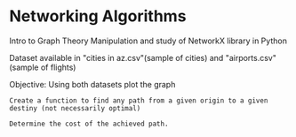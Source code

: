 # Networking Algorithms
Intro to Graph Theory
  Manipulation and study of NetworkX library in Python
 
Dataset available in "cities in az.csv"(sample of cities)  and "airports.csv"(sample of flights) 

Objective:
    Using both datasets plot the graph 
    
    Create a function to find any path from a given origin to a given destiny (not necessarily optimal)
    
    Determine the cost of the achieved path.
